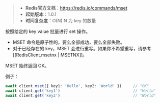 > - **Redis官方文档**：https://redis.io/commands/mset
> - **起始版本**：1.0.1
> - **时间复杂度**：O(N) N 为 key 的数量

按照给定的 key value 批量进行 set 操作。

- MSET 命令是原子性的，要么全部成功，要么全部失败。
- 对于已经存在的 key，MSET 会进行重写。如果你不希望重写，请参考 [[RedisClient.msetnx | MSETNX]]。

MSET 始终返回 OK。

例子：

```typescript
await client.mset({ key1: 'Hello', key2: 'World' })     // "OK"
await client.get('key1')                                // "Hello"
await client.get('key2')                                // "World"
```

